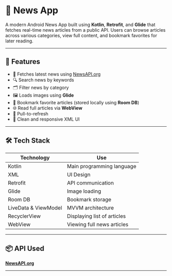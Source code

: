 # 📰 News App

A modern Android News App built using **Kotlin**, **Retrofit**, and **Glide** that fetches real-time news articles from a public API. Users can browse articles across various categories, view full content, and bookmark favorites for later reading.

---

## 🚀 Features

- 📰 Fetches latest news using [NewsAPI.org](https://newsapi.org/)
- 🔍 Search news by keywords
- 🗂️ Filter news by category
- 🖼️ Loads images using **Glide**
- 🔖 Bookmark favorite articles (stored locally using **Room DB**)
- 🌐 Read full articles via **WebView**
- 🔄 Pull-to-refresh
- 📱 Clean and responsive XML UI

---

## 🛠️ Tech Stack

| Technology | Use |
|------------|-----|
| Kotlin     | Main programming language |
| XML        | UI Design |
| Retrofit   | API communication |
| Glide      | Image loading |
| Room DB    | Bookmark storage |
| LiveData & ViewModel | MVVM architecture |
| RecyclerView | Displaying list of articles |
| WebView    | Viewing full news articles |

---

## 📦 API Used

**[NewsAPI.org](https://newsapi.org/)**  

---

